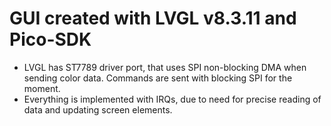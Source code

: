 # GUI created with LVGL v8.3.11 and Pico-SDK

* LVGL has ST7789 driver port, that uses SPI non-blocking DMA when sending color data. Commands are sent with blocking SPI for the moment.
* Everything is implemented with IRQs, due to need for precise reading of data and updating screen elements.